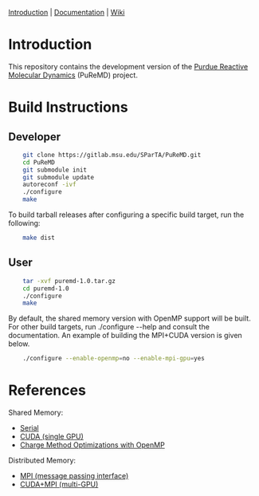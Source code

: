 [Introduction](https://gitlab.msu.edu/SParTA/PuReMD#introduction) |
[Documentation](https://gitlab.msu.edu/SParTA/PuReMD/doc) |
[Wiki](https://gitlab.msu.edu/SParTA/PuReMD/wikis/home)

# Introduction

This repository contains the development version of the
[Purdue Reactive Molecular Dynamics](https://www.cs.purdue.edu/puremd) (PuReMD) project.

# Build Instructions

## Developer

```bash
	git clone https://gitlab.msu.edu/SParTA/PuReMD.git
	cd PuReMD
	git submodule init
	git submodule update
	autoreconf -ivf
	./configure
	make
```

To build tarball releases after configuring a specific build target, run the following:

```bash
	make dist
```

## User

```bash
	tar -xvf puremd-1.0.tar.gz
	cd puremd-1.0
	./configure
	make
```

By default, the shared memory version with OpenMP support will be built. For other build targets,
run ./configure --help and consult the documentation. An example of building the MPI+CUDA version
is given below.

```bash
	./configure --enable-openmp=no --enable-mpi-gpu=yes
```

# References

Shared Memory:
- [Serial](https://www.cs.purdue.edu/puremd/docs/80859.pdf)
- [CUDA (single GPU)](http://dx.doi.org/10.1016/j.jcp.2014.04.035)
- [Charge Method Optimizations with OpenMP](https://doi.org/10.1109/ScalA.2016.006)

Distributed Memory:
- [MPI (message passing interface)](https://www.cs.purdue.edu/puremd/docs/Parallel-Reactive-Molecular-Dynamics.pdf)
- [CUDA+MPI (multi-GPU)](https://www.cs.purdue.edu/puremd/docs/pgpuremd.pdf)
